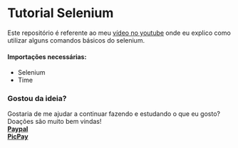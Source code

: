 # Tutorial Selenium
Este repositório é referente ao meu [vídeo no youtube](https://youtu.be/wahaeaItkHM) onde eu explico como utilizar alguns comandos básicos do selenium. <br>
#### Importações necessárias:
- Selenium<br>
- Time<br>

### Gostou da ideia?<br>
Gostaria de me ajudar a continuar fazendo e estudando o que eu gosto?<br>
Doações são muito bem vindas!<br>
**[Paypal](https://www.paypal.com/donate?business=9JLBAMGH5985E&currency_code=BRL)**<br>**[PicPay](https://app.picpay.com/user/mts.e)**<br>

